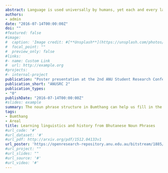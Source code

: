 ```yaml
---
abstract: Language is used universally by humans, yet each and every language differs in principled ways. The field of linguistic typology is centred on making sense of these differences, in order to form generalisations about how we use Language. One commonly-examined parameter of variation is word order. In particular, much research has been conducted on how different languages code the roles of subjects, verbs and objects at a sentence level. However, work into how languages order words at lower levels is often neglected. Noun phrases are groups of words centred on an obligatory noun which can be extended to include other types of words such as adjectives and numerals. These ‘modifiers’ will generally either precede the noun as in English and Japanese or follow it like in Indonesian and Arabic. More rarely, a language may position some modifiers before the noun, and others after it. Through data collected in a Field Methods class in 2015, I found that Bumthang, a language from central Bhutan, exhibits characteristics of this rare type with no single prevalent order. After comparing to other noun phrase structures worldwide, I discovered that Bumthang is similar to only one other language – Zhang-Zhung, an extinct language from a millennium-old Tibetan empire. This thus implies a previously unsuspected shared social and linguistic history between the two societies. The discovery of this rare structure will prove invaluable for linguistic typology and also help fill in the blanks of Himalayan and central Asian history.
authors:
- admin
date: "2016-07-14T00:00:00Z"
doi: ""
#featured: false
#image:
#  caption: 'Image credit: #[**Unsplash**](https://unsplash.com/photos/s9CC2SKySJM)'
#  focal_point: ""
#  preview_only: false
#links:
#- name: Custom Link
#  url: http://example.org
#projects:
#- internal-project
publication: "Poster presentation at the 2nd ANU Student Research Conference"
publication_short: "ANUSRC 2"
publication_types:
- "0"
publishDate: "2016-07-14T00:00:00Z"
#slides: example
summary: The noun phrase structure in Bumthang can help us fill in the blanks of Himalayan and central Asian history.
tags:
- Bumthang
- Areal
title: Learning linguistics and history from Bhutanese Noun Phrases
#url_code: '#'
#url_dataset: '#'
#url_pdf: http://arxiv.org/pdf/1512.04133v1
url_poster: 'https://openresearch-repository.anu.edu.au/bitstream/1885/108974/1/Naomi%20Peck.pdf'
#url_project: ""
#url_slides: ""
#url_source: '#'
#url_video: '#'
---
```

